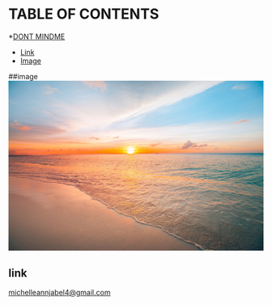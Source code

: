 TABLE OF CONTENTS
=================
*[DONT MINDME](#DONT-MINDME)
* [Link](#link)
* [Image](#Image)
<a link="link"/>
<a image="image"/>

##image
![](https://github.com/wlako-kahibaw/MY-NEW-CODE/blob/main/sunset.jpg)

## link
[michelleannjabel4@gmail.com](https://mail.google.com/mail/u/0/#inbox)
